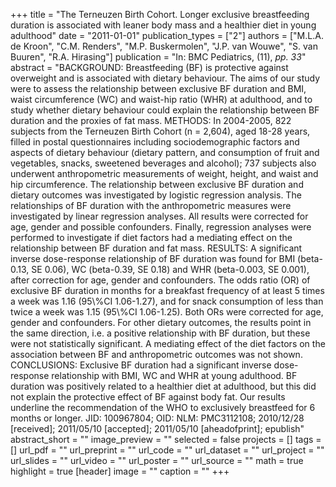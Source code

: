 +++
title = "The Terneuzen Birth Cohort. Longer exclusive breastfeeding duration is associated with leaner body mass and a healthier diet in young adulthood"
date = "2011-01-01"
publication_types = ["2"]
authors = ["M.L.A. de Kroon", "C.M. Renders", "M.P. Buskermolen", "J.P. van Wouwe", "S. van Buuren", "R.A. Hirasing"]
publication = "In: BMC Pediatrics, (11), _pp. 33_"
abstract = "BACKGROUND: Breastfeeding (BF) is protective against overweight and is associated with dietary behaviour. The aims of our study were to assess the relationship between exclusive BF duration and BMI, waist circumference (WC) and waist-hip ratio (WHR) at adulthood, and to study whether dietary behaviour could explain the relationship between BF duration and the proxies of fat mass. METHODS: In 2004-2005, 822 subjects from the Terneuzen Birth Cohort (n = 2,604), aged 18-28 years, filled in postal questionnaires including sociodemographic factors and aspects of dietary behaviour (dietary pattern, and consumption of fruit and vegetables, snacks, sweetened beverages and alcohol); 737 subjects also underwent anthropometric measurements of weight, height, and waist and hip circumference. The relationship between exclusive BF duration and dietary outcomes was investigated by logistic regression analysis. The relationships of BF duration with the anthropometric measures were investigated by linear regression analyses. All results were corrected for age, gender and possible confounders. Finally, regression analyses were performed to investigate if diet factors had a mediating effect on the relationship between BF duration and fat mass. RESULTS: A significant inverse dose-response relationship of BF duration was found for BMI (beta-0.13, SE 0.06), WC (beta-0.39, SE 0.18) and WHR (beta-0.003, SE 0.001), after correction for age, gender and confounders. The odds ratio (OR) of exclusive BF duration in months for a breakfast frequency of at least 5 times a week was 1.16 (95\\%CI 1.06-1.27), and for snack consumption of less than twice a week was 1.15 (95\\%CI 1.06-1.25). Both ORs were corrected for age, gender and confounders. For other dietary outcomes, the results point in the same direction, i.e. a positive relationship with BF duration, but these were not statistically significant. A mediating effect of the diet factors on the association between BF and anthropometric outcomes was not shown. CONCLUSIONS: Exclusive BF duration had a significant inverse dose-response relationship with BMI, WC and WHR at young adulthood. BF duration was positively related to a healthier diet at adulthood, but this did not explain the protective effect of BF against body fat. Our results underline the recommendation of the WHO to exclusively breastfeed for 6 months or longer. JID: 100967804; OID: NLM: PMC3112108; 2010/12/28 [received]; 2011/05/10 [accepted]; 2011/05/10 [aheadofprint]; epublish"
abstract_short = ""
image_preview = ""
selected = false
projects = []
tags = []
url_pdf = ""
url_preprint = ""
url_code = ""
url_dataset = ""
url_project = ""
url_slides = ""
url_video = ""
url_poster = ""
url_source = ""
math = true
highlight = true
[header]
image = ""
caption = ""
+++
